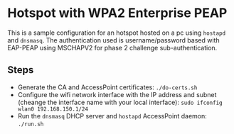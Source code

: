 # Hotspot with WPA2 Enterprise PEAP

This is a sample configuration for an hotspot hosted on a pc using `hostapd` and `dnsmasq`.
The authentication used is username/password based with EAP-PEAP using MSCHAPV2 for phase 2 challenge sub-authentication.

## Steps

* Generate the CA and AccessPoint certificates:
`./do-certs.sh`
* Configure the wifi network interface with the IP address and subnet (cheange the interface name with your local interface):
`sudo ifconfig wlan0 192.168.150.1/24`
* Run the `dnsmasq` DHCP server and `hostapd` AccessPoint daemon:
`./run.sh`
